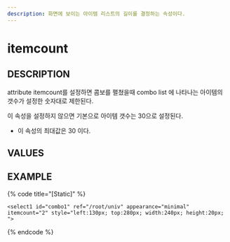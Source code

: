 ```yaml
---
description: 화면에 보이는 아이템 리스트의 길이를 결정하는 속성이다.   
---
```


#   itemcount                        

## DESCRIPTION

attribute itemcount를 설정하면 콤보를 펼쳤을때 combo list 에 나타나는 아이템의 갯수가 설정한 숫자대로 제한된다.  

이 속성을 설정하지 않으면 기본으로 아이템 갯수는 30으로 설정된다.

* 이 속성의 최대값은 30 이다.  
  
## VALUES



## EXAMPLE

{% code title="\[Static\]" %}
```markup
<select1 id="combo1" ref="/root/univ" appearance="minimal" itemcount="2" style="left:130px; top:280px; width:240px; height:20px; ">  
```
{% endcode %}

